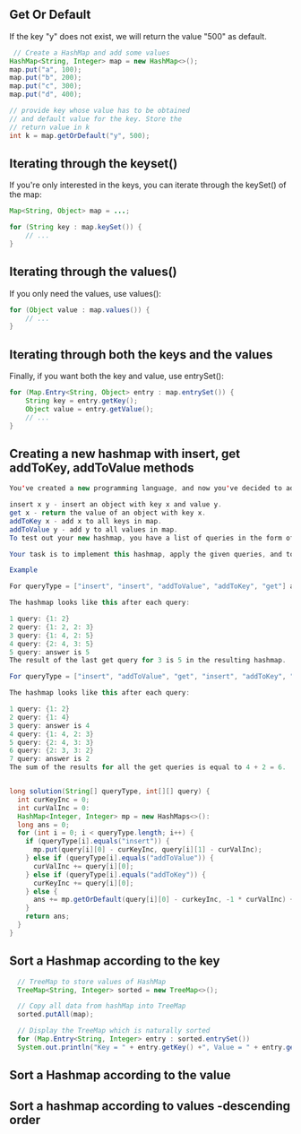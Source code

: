 ## Get Or Default

If the key "y" does not exist, we will return the value "500" as default.

```java
 // Create a HashMap and add some values
HashMap<String, Integer> map = new HashMap<>();
map.put("a", 100);
map.put("b", 200);
map.put("c", 300);
map.put("d", 400);

// provide key whose value has to be obtained
// and default value for the key. Store the
// return value in k
int k = map.getOrDefault("y", 500);
```

## Iterating through the keyset()

If you're only interested in the keys, you can iterate through the keySet() of the map:

```java
Map<String, Object> map = ...;

for (String key : map.keySet()) {
    // ...
}
```

## Iterating through the values()

If you only need the values, use values():

```java
for (Object value : map.values()) {
    // ...
}
```

## Iterating through both the keys and the values

Finally, if you want both the key and value, use entrySet():

```java
for (Map.Entry<String, Object> entry : map.entrySet()) {
    String key = entry.getKey();
    Object value = entry.getValue();
    // ...
}
```

## Creating a new hashmap with insert, get addToKey, addToValue methods

```java
You've created a new programming language, and now you've decided to add hashmap support to it. Actually you are quite disappointed that in common programming languages it's impossible to add a number to all hashmap keys, or all its values. So you've decided to take matters into your own hands and implement your own hashmap in your new language that has the following operations:

insert x y - insert an object with key x and value y.
get x - return the value of an object with key x.
addToKey x - add x to all keys in map.
addToValue y - add y to all values in map.
To test out your new hashmap, you have a list of queries in the form of two arrays: queryTypes contains the names of the methods to be called (eg: insert, get, etc), and queries contains the arguments for those methods (the x and y values).

Your task is to implement this hashmap, apply the given queries, and to find the sum of all the results for get operations.

Example

For queryType = ["insert", "insert", "addToValue", "addToKey", "get"] and query = [[1, 2], [2, 3], [2], [1], [3]], the output should be hashMap(queryType, query) = 5.

The hashmap looks like this after each query:

1 query: {1: 2}
2 query: {1: 2, 2: 3}
3 query: {1: 4, 2: 5}
4 query: {2: 4, 3: 5}
5 query: answer is 5
The result of the last get query for 3 is 5 in the resulting hashmap.

For queryType = ["insert", "addToValue", "get", "insert", "addToKey", "addToValue", "get"] and query = [[1, 2], [2], [1], [2, 3], [1], [-1], [3]], the output should be hashMap(queryType, query) = 6.

The hashmap looks like this after each query:

1 query: {1: 2}
2 query: {1: 4}
3 query: answer is 4
4 query: {1: 4, 2: 3}
5 query: {2: 4, 3: 3}
6 query: {2: 3, 3: 2}
7 query: answer is 2
The sum of the results for all the get queries is equal to 4 + 2 = 6.
```

```java

long solution(String[] queryType, int[][] query) {
  int curKeyInc = 0;
  int curValInc = 0:
  HashMap<Integer, Integer> mp = new HashMaps<>():
  long ans = 0;
  for (int i = 0; i < queryType.length; i++) {
    if (queryType[i].equals("insert")) {
      mp.put(query[i][0] - curKeyInc, query[i][1] - curValInc);
    } else if (queryType[i].equals("addToValue")) {
      curValInc += query[i][0];
    } else if (queryType[i].equals("addToKey")) {
      curKeyInc += query[i][0];
    } else {
      ans += mp.getOrDefault(query[i][0] - curkeyInc, -1 * curValInc) + curValInc;
    }
    return ans;
  }
}

```

## Sort a Hashmap according to the key

```java
  // TreeMap to store values of HashMap
  TreeMap<String, Integer> sorted = new TreeMap<>();

  // Copy all data from hashMap into TreeMap
  sorted.putAll(map);

  // Display the TreeMap which is naturally sorted
  for (Map.Entry<String, Integer> entry : sorted.entrySet())
  System.out.println("Key = " + entry.getKey() +", Value = " + entry.getValue());

```

## Sort a Hashmap according to the value

## Sort a hashmap according to values -descending order
